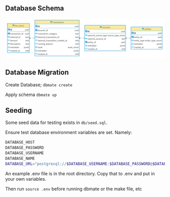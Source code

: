 ## Database Schema

![Schema Diagram](../assets/images/schema.png)

## Database Migration
Create Database;
`dbmate create`

Apply schema
`dbmate up`

## Seeding
Some seed data for testing exists in `db/seed.sql`.

Ensure test database environment variables are set. Namely:

```bash
DATABASE_HOST
DATABASE_PASSWORD
DATABASE_USERNAME
DATABASE_NAME
DATABASE_URL="postgresql://$DATABASE_USERNAME:$DATABASE_PASSWORD@$DATABASE_HOST/$DATABASE_NAME?sslmode=disable" // required by dbmate
```

An example .env file is in the root directory.  Copy that to .env and put in your own variables.

Then run `source .env` before running dbmate or the make file, etc